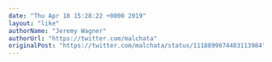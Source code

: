 ```yaml
---
date: "Thu Apr 18 15:28:22 +0000 2019"
layout: "like"
authorName: "Jeremy Wagner"
authorUrl: "https://twitter.com/malchata"
originalPost: "https://twitter.com/malchata/status/1118899074483113984"
---
```

